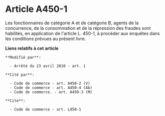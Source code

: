 # Article A450-1

Les fonctionnaires de catégorie A et de catégorie B, agents de la concurrence, de la consommation et de la répression des
fraudes sont habilités, en application de l'article L. 450-1, à procéder aux enquêtes dans les conditions prévues au présent
livre.

**Liens relatifs à cet article**

	**Modifié par**:

	  - Arrêté du 23 avril 2010 - art. 1

	**Cité par**:

	  - Code de commerce - art. A450-2 (V)
	  - Code de commerce - art. A450-4 (Ab)
	  - Code de commerce. - art. A450-3 (M)

	**Cite**:

	  - Code de commerce - art. L450-1
